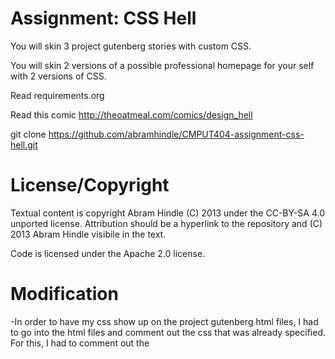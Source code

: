 Assignment: CSS Hell
====================

You will skin 3 project gutenberg stories with custom CSS.

You will skin 2 versions of a possible professional homepage for your
self with 2 versions of CSS.

Read requirements.org

Read this comic http://theoatmeal.com/comics/design_hell

git clone https://github.com/abramhindle/CMPUT404-assignment-css-hell.git

License/Copyright
=================

Textual content is copyright Abram Hindle (C) 2013 under the CC-BY-SA
4.0 unported license. Attribution should be a hyperlink to the
repository and (C) 2013 Abram Hindle visibile in the text.

Code is licensed under the Apache 2.0 license.


Modification
============
-In order to have my css show up on the project gutenberg html files, 
I had to go into the html files and comment out the css that was 
already specified. For this, I had to comment out the <style> header. 
I then had to the point the html files towards my css file using the 
following line under the <meta> tag:
<link rel="stylesheet" href="styles.css">

-All css that was previously included in the html files has been 
commented out. All proceeding css in the styles.css file is my own code. 

-Code, outside help, and sources have been attributed below.

Story Source
============

ION
http://www.gutenberg.org/files/1635/1635-h/1635-h.htm
The Prince
http://www.gutenberg.org/files/1232/1232-h/1232-h.htm
War and Peace 
http://www.gutenberg.org/files/2600/2600-h/2600-h.htm

Code Reference
==============
-TODO